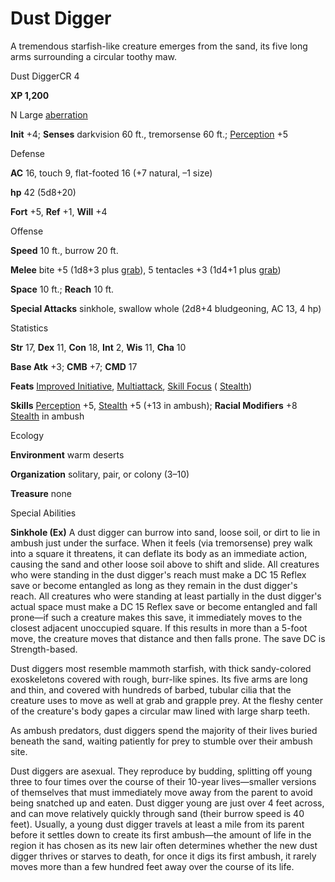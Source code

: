 # Dust Digger

A tremendous starfish-like creature emerges from the sand, its five long arms surrounding a circular toothy maw.

Dust DiggerCR 4

**XP 1,200**

N Large [aberration](/pathfinderRPG/prd/monsters/creatureTypes.html#_aberration)

**Init** +4; **Senses** darkvision 60 ft., tremorsense 60 ft.; [Perception](/pathfinderRPG/prd/additionalMonsters/../skills/perception.html#_perception) +5

Defense

**AC** 16, touch 9, flat-footed 16 (+7 natural, –1 size)

**hp** 42 (5d8+20)

**Fort** +5, **Ref** +1, **Will** +4

Offense

**Speed** 10 ft., burrow 20 ft.

**Melee** bite +5 (1d8+3 plus [grab](/pathfinderRPG/prd/monsters/universalMonsterRules.html#_grab)), 5 tentacles +3 (1d4+1 plus [grab](/pathfinderRPG/prd/monsters/universalMonsterRules.html#_grab))

**Space** 10 ft.; **Reach** 10 ft.

**Special Attacks** sinkhole, swallow whole (2d8+4 bludgeoning, AC 13, 4 hp)

Statistics

**Str** 17, **Dex** 11, **Con** 18, **Int** 2, **Wis** 11, **Cha** 10

**Base Atk** +3; **CMB** +7; **CMD** 17

**Feats** [Improved Initiative](/pathfinderRPG/prd/additionalMonsters/../feats.html#_improved-initiative), [Multiattack](/pathfinderRPG/prd/additionalMonsters/../monsters/monsterFeats.html#_multiattack), [Skill Focus](/pathfinderRPG/prd/additionalMonsters/../feats.html#_skill-focus) ( [Stealth](/pathfinderRPG/prd/additionalMonsters/../skills/stealth.html#_stealth))

**Skills** [Perception](/pathfinderRPG/prd/additionalMonsters/../skills/perception.html#_perception) +5, [Stealth](/pathfinderRPG/prd/additionalMonsters/../skills/stealth.html#_stealth) +5 (+13 in ambush); **Racial Modifiers** +8 [Stealth](/pathfinderRPG/prd/additionalMonsters/../skills/stealth.html#_stealth) in ambush

Ecology

**Environment** warm deserts

**Organization** solitary, pair, or colony (3–10)

**Treasure** none

Special Abilities

**Sinkhole (Ex)** A dust digger can burrow into sand, loose soil, or dirt to lie in ambush just under the surface. When it feels (via tremorsense) prey walk into a square it threatens, it can deflate its body as an immediate action, causing the sand and other loose soil above to shift and slide. All creatures who were standing in the dust digger's reach must make a DC 15 Reflex save or become entangled as long as they remain in the dust digger's reach. All creatures who were standing at least partially in the dust digger's actual space must make a DC 15 Reflex save or become entangled and fall prone—if such a creature makes this save, it immediately moves to the closest adjacent unoccupied square. If this results in more than a 5-foot move, the creature moves that distance and then falls prone. The save DC is Strength-based.

Dust diggers most resemble mammoth starfish, with thick sandy-colored exoskeletons covered with rough, burr-like spines. Its five arms are long and thin, and covered with hundreds of barbed, tubular cilia that the creature uses to move as well at grab and grapple prey. At the fleshy center of the creature's body gapes a circular maw lined with large sharp teeth.

As ambush predators, dust diggers spend the majority of their lives buried beneath the sand, waiting patiently for prey to stumble over their ambush site.

Dust diggers are asexual. They reproduce by budding, splitting off young three to four times over the course of their 10-year lives—smaller versions of themselves that must immediately move away from the parent to avoid being snatched up and eaten. Dust digger young are just over 4 feet across, and can move relatively quickly through sand (their burrow speed is 40 feet). Usually, a young dust digger travels at least a mile from its parent before it settles down to create its first ambush—the amount of life in the region it has chosen as its new lair often determines whether the new dust digger thrives or starves to death, for once it digs its first ambush, it rarely moves more than a few hundred feet away over the course of its life.

